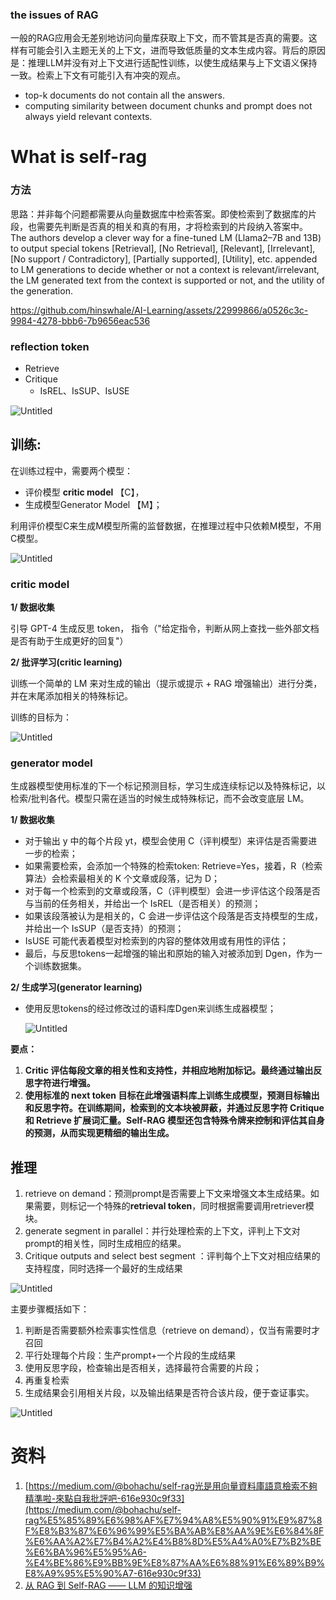 ### the issues of RAG

一般的RAG应用会无差别地访问向量库获取上下文，而不管其是否真的需要。这样有可能会引入主题无关的上下文，进而导致低质量的文本生成内容。背后的原因是：推理LLM并没有对上下文进行适配性训练，以使生成结果与上下文语义保持一致。检索上下文有可能引入有冲突的观点。

- top-k documents do not contain all the answers.
- computing similarity between document chunks and prompt does not always yield relevant contexts.

# What is self-rag

### 方法

思路：并非每个问题都需要从向量数据库中检索答案。即使检索到了数据库的片段，也需要先判断是否真的相关和真的有用，才将检索到的片段纳入答案中。
The authors develop a clever way for a fine-tuned LM (Llama2–7B and 13B) to output special tokens [Retrieval], [No Retrieval], [Relevant], [Irrelevant], [No support / Contradictory], [Partially supported], [Utility], etc. appended to LM generations to decide whether or not a context is relevant/irrelevant, the LM generated text from the context is supported or not, and the utility of the generation.

https://github.com/hinswhale/AI-Learning/assets/22999866/a0526c3c-9984-4278-bbb6-7b9656eac536

### reflection token

- Retrieve
- Critique
    - IsREL、IsSUP、IsUSE

![Untitled](https://prod-files-secure.s3.us-west-2.amazonaws.com/cf1f3a5b-8505-4452-8168-8f40ca94618c/77e4b42d-6db5-40d4-b9ab-f93f460a1fcf/Untitled.png)

## **训练**:

在训练过程中，需要两个模型：

- 评价模型 **critic model** 【C】，
- 生成模型Generator Model 【M】；

利用评价模型C来生成M模型所需的监督数据，在推理过程中只依赖M模型，不用C模型。

![Untitled](https://prod-files-secure.s3.us-west-2.amazonaws.com/cf1f3a5b-8505-4452-8168-8f40ca94618c/f9dddfe4-d465-475f-ad2a-927ecddbf032/Untitled.png)

### **critic model**

**1/ 数据收集**

引导 GPT-4 生成反思 token， 指令（"给定指令，判断从网上查找一些外部文档是否有助于生成更好的回复"）

**2/ 批评学习(critic learning)**

训练一个简单的 LM 来对生成的输出（提示或提示 + RAG 增强输出）进行分类，并在末尾添加相关的特殊标记。

训练的目标为：

![Untitled](https://prod-files-secure.s3.us-west-2.amazonaws.com/cf1f3a5b-8505-4452-8168-8f40ca94618c/0d0c290f-22c1-4a8c-843e-75cd7d8564cd/Untitled.png)

### **generator model**

生成器模型使用标准的下一个标记预测目标，学习生成连续标记以及特殊标记，以检索/批判各代。模型只需在适当的时候生成特殊标记，而不会改变底层 LM。

**1/ 数据收集**

- 对于输出 y 中的每个片段 yt，模型会使用 C（评判模型）来评估是否需要进一步的检索；
- 如果需要检索，会添加一个特殊的检索token: Retrieve=Yes，接着，R（检索算法）会检索最相关的 K 个文章或段落，记为 D；
- 对于每一个检索到的文章或段落，C（评判模型）会进一步评估这个段落是否与当前的任务相关，并给出一个 IsREL（是否相关）的预测；
- 如果该段落被认为是相关的，C 会进一步评估这个段落是否支持模型的生成，并给出一个 IsSUP（是否支持）的预测；
- IsUSE 可能代表着模型对检索到的内容的整体效用或有用性的评估；
- 最后，与反思tokens一起增强的输出和原始的输入对被添加到 Dgen，作为一个训练数据集。

**2/ 生成学习(generator learning)**

- 使用反思tokens的经过修改过的语料库Dgen来训练生成器模型；
    
    ![Untitled](https://prod-files-secure.s3.us-west-2.amazonaws.com/cf1f3a5b-8505-4452-8168-8f40ca94618c/966854ea-0051-4d38-babf-562d8bf5c481/Untitled.png)
    

**要点：**

1. **Critic 评估每段文章的相关性和支持性，并相应地附加标记。最终通过输出反思字符进行增强。**
2. **使用标准的 next token 目标在此增强语料库上训练生成模型，预测目标输出和反思字符。在训练期间，检索到的文本块被屏蔽，并通过反思字符 Critique 和 Retrieve 扩展词汇量。Self-RAG 模型还包含特殊令牌来控制和评估其自身的预测，从而实现更精细的输出生成。**

## **推理**

1. retrieve on demand：预测prompt是否需要上下文来增强文本生成结果。如果需要，则标记一个特殊的**retrieval token**，同时根据需要调用retriever模块。
2. generate segment in parallel：并行处理检索的上下文，评判上下文对prompt的相关性，同时生成相应的结果。
3. Critique outputs and select best segment ：评判每个上下文对相应结果的支持程度，同时选择一个最好的生成结果

![Untitled](https://prod-files-secure.s3.us-west-2.amazonaws.com/cf1f3a5b-8505-4452-8168-8f40ca94618c/f04f57a1-2ed9-4b0a-882f-25d5f48a0b13/Untitled.png)

主要步骤概括如下：

1. 判断是否需要额外检索事实性信息（retrieve on demand），仅当有需要时才召回
2. 平行处理每个片段：生产prompt+一个片段的生成结果
3. 使用反思字段，检查输出是否相关，选择最符合需要的片段；
4. 再重复检索
5. 生成结果会引用相关片段，以及输出结果是否符合该片段，便于查证事实。

![Untitled](https://prod-files-secure.s3.us-west-2.amazonaws.com/cf1f3a5b-8505-4452-8168-8f40ca94618c/0d8c4808-48fa-4373-9beb-29e9ac6b5abc/Untitled.png)

# 资料

1. [https://medium.com/@bohachu/self-rag光是用向量資料庫語意檢索不夠精準啦-來點自我批評吧-616e930c9f33](https://medium.com/@bohachu/self-rag%E5%85%89%E6%98%AF%E7%94%A8%E5%90%91%E9%87%8F%E8%B3%87%E6%96%99%E5%BA%AB%E8%AA%9E%E6%84%8F%E6%AA%A2%E7%B4%A2%E4%B8%8D%E5%A4%A0%E7%B2%BE%E6%BA%96%E5%95%A6-%E4%BE%86%E9%BB%9E%E8%87%AA%E6%88%91%E6%89%B9%E8%A9%95%E5%90%A7-616e930c9f33)
2. [从 RAG 到 Self-RAG —— LLM 的知识增强](https://zhuanlan.zhihu.com/p/661465330)
